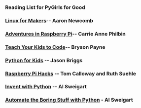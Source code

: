 ### Reading List for PyGirls for Good

### [Linux for Makers](https://www.amazon.com/dp/1680451839/ref=cm_sw_r_cp_ep_dp_cZk6Bb5E9XZWR)-- Aaron Newcomb

### [Adventures in Raspberry Pi](https://www.amazon.com/Adventures-Raspberry-Carrie-Anne-Philbin/dp/1119269067/ref=tmm_pap_swatch_0?_encoding=UTF8&qid=&sr=)-- Carrie Anne Philbin

### [Teach Your Kids to Code](https://www.amazon.com/dp/1593276141/ref=cm_sw_r_cp_ep_dp_F1k6BbAXS5268)-- Bryson Payne

### [Python for Kids](https://www.amazon.com/dp/B00ADX21Z6/ref=cm_sw_em_r_mt_dp_U_fqhSDbFGRZZJ2) -- Jason Briggs

### [Raspberry Pi Hacks](https://www.amazon.com/dp/1449362346/ref=cm_sw_r_cp_ep_dp_x6k6Bb84WNV8Z) --  Tom Calloway and Ruth Suehle

### [Invent with Python](https://inventwithpython.com/) -- Al Sweigart

### [Automate the Boring Stuff with Python](https://automatetheboringstuff.com/) - Al Sweigart

